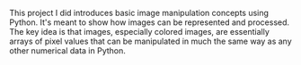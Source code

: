This project I did introduces basic image manipulation concepts using Python. It's meant to show how images can be represented and processed.
The key idea is that images, especially colored images, are essentially arrays of pixel values that can be manipulated in much the same way as any other numerical data in Python.
